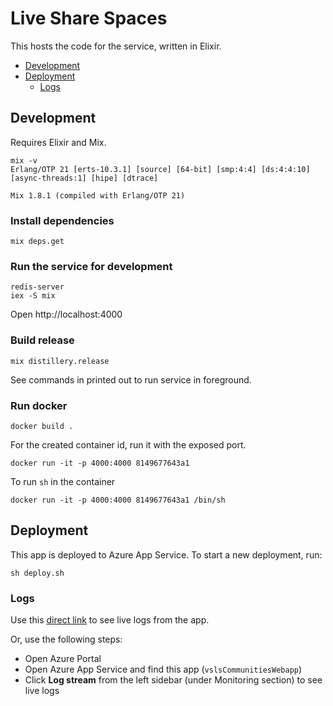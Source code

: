 # Live Share Spaces

This hosts the code for the service, written in Elixir.

- [Development](#development)
- [Deployment](#deployment)
  - [Logs](#logs)

## Development

Requires Elixir and Mix.

```
mix -v
Erlang/OTP 21 [erts-10.3.1] [source] [64-bit] [smp:4:4] [ds:4:4:10] [async-threads:1] [hipe] [dtrace]

Mix 1.8.1 (compiled with Erlang/OTP 21)
```

### Install dependencies

```
mix deps.get
```

### Run the service for development

```
redis-server
iex -S mix
```

Open http://localhost:4000

### Build release

```
mix distillery.release
```

See commands in printed out to run service in foreground.

### Run docker

```
docker build .
```

For the created container id, run it with the exposed port.

```
docker run -it -p 4000:4000 8149677643a1
```

To run `sh` in the container

```
docker run -it -p 4000:4000 8149677643a1 /bin/sh
```

## Deployment

This app is deployed to Azure App Service. To start a new deployment, run:

```
sh deploy.sh
```

### Logs

Use this [direct link](https://ms.portal.azure.com/#@microsoft.onmicrosoft.com/resource/subscriptions/41d63c49-c2fb-4a5b-86ee-ba56db9b3af5/resourceGroups/vslsCommunitiesResourceGroup/providers/Microsoft.Web/sites/vslsCommunitiesWebapp/logStream) to see live logs from the app.

Or, use the following steps:

- Open Azure Portal
- Open Azure App Service and find this app (`vslsCommunitiesWebapp`)
- Click **Log stream** from the left sidebar (under Monitoring section) to see live logs
